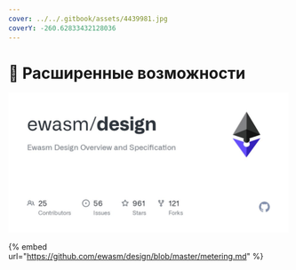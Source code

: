 ```yaml
---
cover: ../../.gitbook/assets/4439981.jpg
coverY: -260.62833432128036
---
```


# 💪 Расширенные возможности

![](../../.gitbook/assets/image.png)

{% embed url="https://github.com/ewasm/design/blob/master/metering.md" %}
